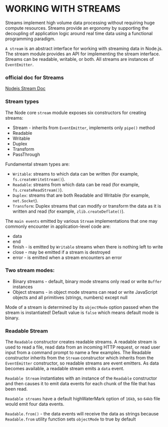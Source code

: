 # WORKING WITH STREAMS

Streams implement high volume data processing without requiring huge compute resources. Streams provide an ergonomy by supporting the decoupling of application logic around real time data using a functional programming paradigm.<br>

`A stream` is an abstract interface for working with streaming data in Node.js. The stream module provides an API for implementing the stream interface. Streams can be readable, writable, or both. All streams are instances of `EventEmitter`.<br>

### official doc for Streams

[Nodejs Stream Doc](https://nodejs.org/api/stream.html#stream)

### Stream types

The Node core `stream` module exposes six constructors for creating streams:

- Stream - inherits from `EventEmitter`, implements only `pipe()` method
- Readable
- Writable
- Duplex
- Transform
- PassThrough

Fundamental stream types are:

- `Writable`: streams to which data can be written (for example, `fs.createWriteStream()`).
- `Readable`: streams from which data can be read (for example, `fs.createReadStream()`).
- `Duplex`: streams that are both Readable and Writable (for example, `net.Socket`).
- `Transform`: Duplex streams that can modify or transform the data as it is written and read (for example, `zlib.createDeflate()`).

The `main events` emitted by various `Stream` implementations that one may commonly encounter in application-level code are:

- data
- end
- finish - is emitted by `Writable` streams when there is nothing left to write
- close - may be emitted if a stream is destroyed
- error - is emitted when a stream encounters an error

### Two stream modes:

- Binary streams - default, binary mode streams only read or write `Buffer` instances
- Object streams - in object mode streams can read or write JavaScript objects and all primitives (strings, numbers) except null

Mode of a stream is determined by its `objectMode` option passed when the stream is instantiated! Default value is `false` which means default mode is binary.

### Readable Stream
The `Readable` constructor creates readable streams. A readable stream is used to read a file, read data from an incoming HTTP request, or read user input from a command prompt to name a few examples. The Readable constructor inherits from the `Stream` constructor which inherits from the `EventEmitter` constructor, so readable streams are event emitters. As data becomes available, a readable stream emits a `data` event.<br>

`Readable Stream` instantiates with an instance of the `Readable` constructor and then causes it to emit data events for each chunk of the file that has been read.<br>

`Readable streams` have a default highWaterMark option of `16kb`, so `64kb` file would emit four data events.

`Readable.from()` - the data events will receive the data as strings because `Readable.from` utility function sets `objectMode` to true by default

